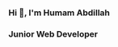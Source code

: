 ### Hi 👋, I'm Humam Abdillah

### Junior Web Developer

<!--
**abdipitu/abdipitu** is a ✨ _special_ ✨ repository because its `README.md` (this file) appears on your GitHub profile.

Here are some ideas to get you started:

👦🏻 I'm a kids

hallo saya Humam Abdillah,
Motivasi saya adalah saya bahagia ketika orang di sekitar saya bahagia.
Hai guys, aku siap ya?
wkwkwk
gg

oioio
-->
